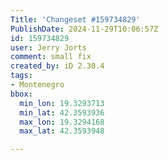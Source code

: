```yaml
---
Title: 'Changeset #159734829'
PublishDate: 2024-11-29T10:06:57Z
id: 159734829
user: Jerry Jorts
comment: small fix
created_by: iD 2.30.4
tags:
- Montenegro
bbox:
  min_lon: 19.3293713
  min_lat: 42.3593936
  max_lon: 19.3294168
  max_lat: 42.3593948

---
```

